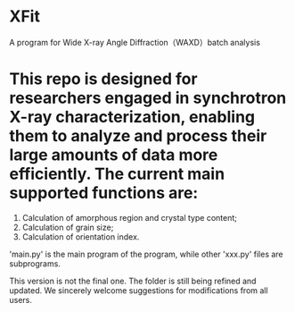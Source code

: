 # XFit
A program for Wide X-ray Angle Diffraction（WAXD）batch analysis

This repo is designed for researchers engaged in synchrotron X-ray characterization, enabling them to analyze and process their large amounts of data more efficiently. The current main supported functions are:
======================================================================================
1. Calculation of amorphous region and crystal type content;
2. Calculation of grain size;
3. Calculation of orientation index.

'main.py' is the main program of the program, while other 'xxx.py' files are subprograms.

This version is not the final one. The folder is still being refined and updated. We sincerely welcome suggestions for modifications from all users.

